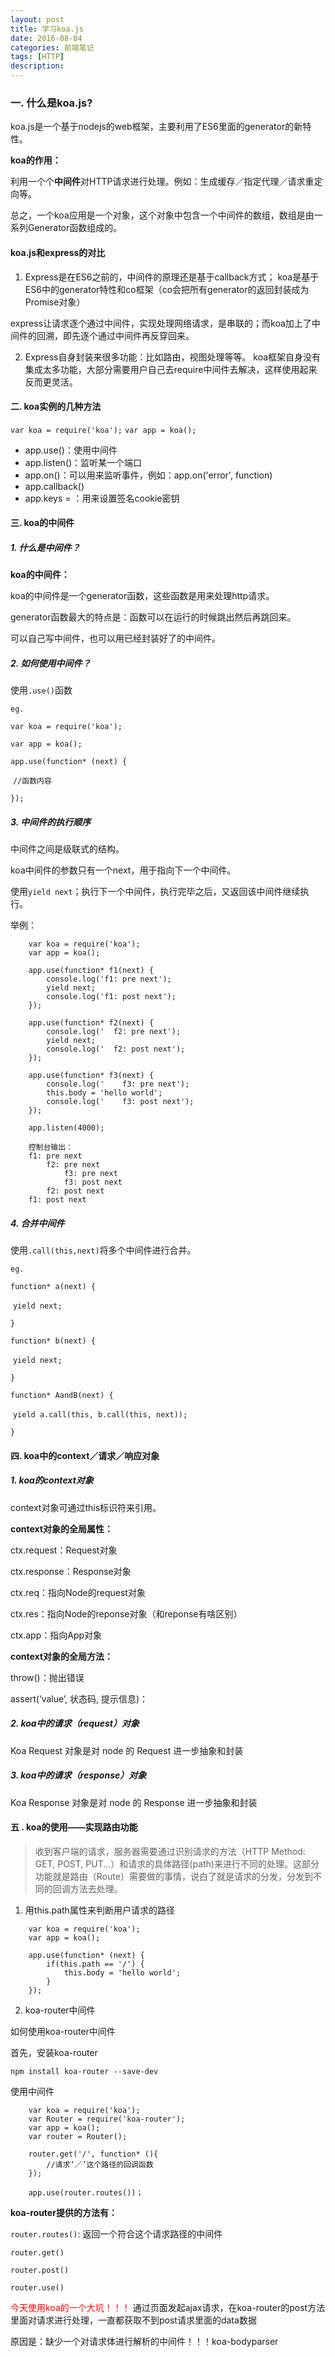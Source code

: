 ```yaml
---
layout: post
title: 学习koa.js
date: 2016-08-04
categories: 前端笔记
tags: [HTTP]
description: 
---
```


### 一. 什么是koa.js?

koa.js是一个基于nodejs的web框架，主要利用了ES6里面的generator的新特性。

**koa的作用：**

利用一个个**中间件**对HTTP请求进行处理。例如：生成缓存／指定代理／请求重定向等。
 
总之，一个koa应用是一个对象，这个对象中包含一个中间件的数组，数组是由一系列Generator函数组成的。

#### koa.js和express的对比

1. Express是在ES6之前的，中间件的原理还是基于callback方式；
koa是基于ES6中的generator特性和co框架（co会把所有generator的返回封装成为Promise对象）

express让请求逐个通过中间件，实现处理网络请求，是串联的；而koa加上了中间件的回溯，即先逐个通过中间件再反穿回来。

2. Express自身封装来很多功能：比如路由，视图处理等等。
koa框架自身没有集成太多功能，大部分需要用户自己去require中间件去解决，这样使用起来反而更灵活。

####  二. koa实例的几种方法

`var koa = require('koa');`
`var app = koa();`

- app.use()：使用中间件
- app.listen()：监听某一个端口
- app.on()：可以用来监听事件，例如：app.on('error', function)
- app.callback()
- app.keys = ：用来设置签名cookie密钥

#### 三.  koa的中间件

##### 1. 什么是中间件？

**koa的中间件：**

koa的中间件是一个generator函数，这些函数是用来处理http请求。

generator函数最大的特点是：函数可以在运行的时候跳出然后再跳回来。

可以自己写中间件，也可以用已经封装好了的中间件。

##### 2. 如何使用中间件？

使用`.use()`函数

`eg.` 

`var koa = require('koa');`

`var app = koa();`

`app.use(function* (next) {`

​	`//函数内容`

`});`

##### 3. 中间件的执行顺序

中间件之间是级联式的结构。

koa中间件的参数只有一个next，用于指向下一个中间件。

使用`yield next`；执行下一个中间件，执行完毕之后，又返回该中间件继续执行。

举例：

```
	var koa = require('koa');
	var app = koa();

	app.use(function* f1(next) {
    	console.log('f1: pre next');
    	yield next;
    	console.log('f1: post next');
	});

	app.use(function* f2(next) {
    	console.log('  f2: pre next');
    	yield next;
    	console.log('  f2: post next');
	});

	app.use(function* f3(next) {
    	console.log('    f3: pre next');
    	this.body = 'hello world';
    	console.log('    f3: post next');
	});

	app.listen(4000);

	控制台输出：
	f1: pre next
  		f2: pre next
    		f3: pre next
    		f3: post next
  		f2: post next
	f1: post next
```

##### 4. 合并中间件

使用`.call(this,next)`将多个中间件进行合并。

`eg.`

`function* a(next) {`

​	`yield next;`

`}`

`function* b(next) {`

​	`yield next;`

`}`

`function* AandB(next) {`

​	`yield a.call(this, b.call(this, next));`

`}`

#### 四. koa中的context／请求／响应对象

##### 1. koa的context对象

context对象可通过this标识符来引用。

**context对象的全局属性：**

ctx.request：Request对象

ctx.response：Response对象

ctx.req：指向Node的request对象

ctx.res：指向Node的reponse对象（和reponse有啥区别）

ctx.app：指向App对象

**context对象的全局方法：**

throw()：抛出错误

assert(‘value’, 状态码, 提示信息)：

##### 2. koa中的请求（request）对象

Koa Request 对象是对 node 的 Request 进一步抽象和封装

##### 3. koa中的请求（response）对象

Koa Response 对象是对 node 的 Response 进一步抽象和封装

#### 五 . koa的使用——实现路由功能

>收到客户端的请求，服务器需要通过识别请求的方法（HTTP Method: GET, POST, PUT...）和请求的具体路径(path)来进行不同的处理。这部分功能就是路由（Route）需要做的事情，说白了就是请求的分发，分发到不同的回调方法去处理。

1. 用this.path属性来判断用户请求的路径

```
	var koa = require('koa');
	var app = koa();
	
	app.use(function* (next) {
		if(this.path == '/') {
			this.body = 'hello world';
		}
	});
```

2. koa-router中间件

如何使用koa-router中间件

首先，安装koa-router

`npm install koa-router --save-dev`

使用中间件

```
	var koa = require('koa');
	var Router = require('koa-router');
	var app = koa();
	var router = Router();
	
	router.get('/', function* (){
		//请求‘／’这个路径的回调函数
	});
	
	app.use(router.routes())；

```
**koa-router提供的方法有：**

`router.routes()`: 返回一个符合这个请求路径的中间件

`router.get()`

`router.post()`

`router.use()`

<font color='red'>今天使用koa的一个大坑！！！</font>
通过页面发起ajax请求，在koa-router的post方法里面对请求进行处理，一直都获取不到post请求里面的data数据

原因是：缺少一个对请求体进行解析的中间件！！！koa-bodyparser
